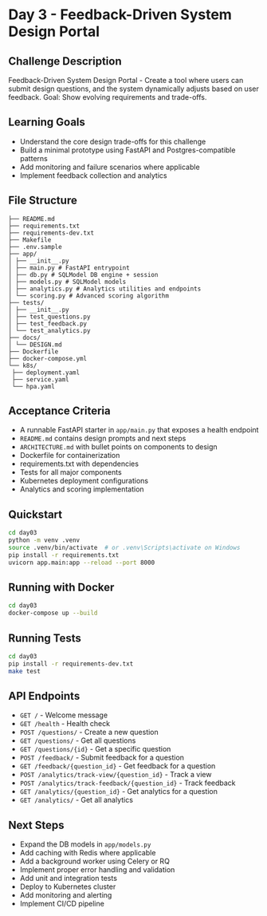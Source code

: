 # Day 3 - Feedback-Driven System Design Portal

## Challenge Description
Feedback-Driven System Design Portal - Create a tool where users can submit design questions, and the system dynamically adjusts based on user feedback. Goal: Show evolving requirements and trade-offs.

## Learning Goals
- Understand the core design trade-offs for this challenge
- Build a minimal prototype using FastAPI and Postgres-compatible patterns
- Add monitoring and failure scenarios where applicable
- Implement feedback collection and analytics

## File Structure
```
├── README.md
├── requirements.txt
├── requirements-dev.txt
├── Makefile
├── .env.sample
├── app/
│ ├── __init__.py
│ ├── main.py # FastAPI entrypoint
│ ├── db.py # SQLModel DB engine + session
│ ├── models.py # SQLModel models
│ ├── analytics.py # Analytics utilities and endpoints
│ └── scoring.py # Advanced scoring algorithm
├── tests/
│ ├── __init__.py
│ ├── test_questions.py
│ ├── test_feedback.py
│ └── test_analytics.py
├── docs/
│ └── DESIGN.md
├── Dockerfile
├── docker-compose.yml
└── k8s/
 ├── deployment.yaml
 ├── service.yaml
 └── hpa.yaml
```

## Acceptance Criteria
- A runnable FastAPI starter in `app/main.py` that exposes a health endpoint
- `README.md` contains design prompts and next steps
- `ARCHITECTURE.md` with bullet points on components to design
- Dockerfile for containerization
- requirements.txt with dependencies
- Tests for all major components
- Kubernetes deployment configurations
- Analytics and scoring implementation

## Quickstart
```bash
cd day03
python -m venv .venv
source .venv/bin/activate  # or .venv\Scripts\activate on Windows
pip install -r requirements.txt
uvicorn app.main:app --reload --port 8000
```

## Running with Docker
```bash
cd day03
docker-compose up --build
```

## Running Tests
```bash
cd day03
pip install -r requirements-dev.txt
make test
```

## API Endpoints
- `GET /` - Welcome message
- `GET /health` - Health check
- `POST /questions/` - Create a new question
- `GET /questions/` - Get all questions
- `GET /questions/{id}` - Get a specific question
- `POST /feedback/` - Submit feedback for a question
- `GET /feedback/{question_id}` - Get feedback for a question
- `POST /analytics/track-view/{question_id}` - Track a view
- `POST /analytics/track-feedback/{question_id}` - Track feedback
- `GET /analytics/{question_id}` - Get analytics for a question
- `GET /analytics/` - Get all analytics

## Next Steps
- Expand the DB models in `app/models.py`
- Add caching with Redis where applicable
- Add a background worker using Celery or RQ
- Implement proper error handling and validation
- Add unit and integration tests
- Deploy to Kubernetes cluster
- Add monitoring and alerting
- Implement CI/CD pipeline